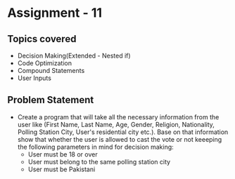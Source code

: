 # Assignment - 11

## Topics covered

- Decision Making(Extended - Nested if)
- Code Optimization
- Compound Statements
- User Inputs


## Problem Statement

- Create a program that will take all the necessary information from the user like (First Name, Last Name, Age, Gender, Religion, Nationality, Polling Station City, User's residential city etc.). Base on that information show that whether the user is allowed to cast the vote or not keeeping the following parameters in mind for decision making:
  - User must be 18 or over
  - User must belong to the same polling station city
  - User must be Pakistani
